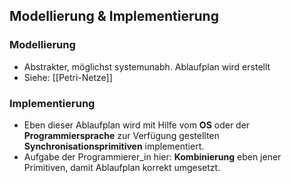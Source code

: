 ## Modellierung & Implementierung

### Modellierung

* Abstrakter, möglichst systemunabh. Ablaufplan wird erstellt
* Siehe: [[Petri-Netze]]

### Implementierung

* Eben dieser Ablaufplan wird mit Hilfe vom **OS** oder der **Programmiersprache** zur Verfügung gestellten **Synchronisationsprimitiven** implementiert.
* Aufgabe der Programmierer_in hier: **Kombinierung** eben jener Primitiven, damit Ablaufplan korrekt umgesetzt.

